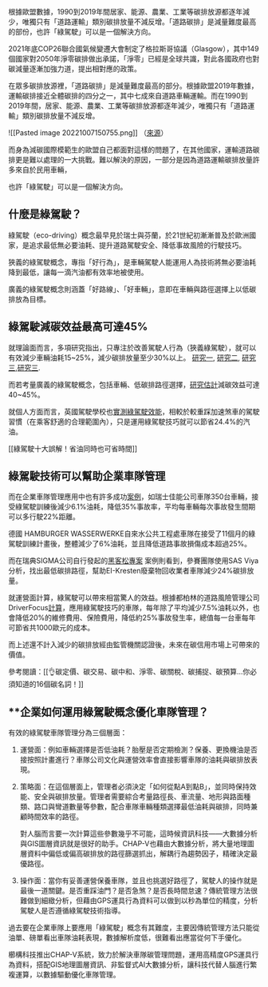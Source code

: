
根據歐盟數據，1990到2019年間居家、能源、農業、工業等碳排放源都逐年減少，唯獨只有「道路運輸」類別碳排放量不減反增。「道路碳排」是減量難度最高的部份，也許「綠駕駛」可以是一個解決方向。

2021年底COP26聯合國氣候變遷大會制定了格拉斯哥協議（Glasgow），其中149個國家對2050年淨零碳排做出承諾，「淨零」已經是全球共識，對此各國政府也對碳減量逐漸加強力道，提出相對應的政策。

在眾多碳排放源裡，「道路碳排」是減量難度最高的部分。根據歐盟2019年數據，運輸碳排接近全體碳排的四分之一，其中七成來自道路車輛運輸。而在1990到2019年間，居家、能源、農業、工業等碳排放源都逐年減少，唯獨只有「道路運輸」類別碳排放量不減反增。

![[Pasted image 20221007150755.png]]
（[來源]( https://www.europarl.europa.eu/news/en/headlines/society/20190313STO31218/co2-emissions-from-cars-facts-and-figures-infographics)）

而身為減碳國際模範生的歐盟自己都面對這樣的問題了，在其他國家，運輸道路碳排更是難以處理的一大挑戰。難以解決的原因，一部分是因為道路運輸碳排放量許多來自於民用車輛，

也許「綠駕駛」可以是一個解決方向。

## **什麼是綠駕駛？**

綠駕駛（eco-driving）概念最早見於瑞士與芬蘭，於21世紀初漸漸普及於歐洲國家，是追求最低無必要油耗、提升道路駕駛安全、降低事故風險的行駛技巧。

狹義的綠駕駛概念，專指「好行為」，是車輛駕駛人能運用人為技術將無必要油耗降到最低，讓每一滴汽油都有效率地被使用。

廣義的綠駕駛概念則涵蓋「好路線」、「好車輛」，意即在車輛與路徑選擇上以低碳排放為目標。


## 綠駕駛減碳效益最高可達45%

就理論面而言，多項研究指出，只專注於改善駕駛人行為（狹義綠駕駛），就可以有效減少車輛油耗15~25%，減少碳排放量至少30%以上。 [研究一](https://scholar.google.com/scholar_lookup?title=A+review+of+vehicle+fuel+consumption+models+to+evaluate+eco-driving+and+eco-routing&author=Zhou,+M.&author=Jin,+H.&author=Wang,+W.&publication_year=2016&journal=Transp.+Res.+Part+D+Transp.+Environ.&volume=49&pages=203%E2%80%93218&doi=10.1016/j.trd.2016.09.008), [研究二]( https://www.sciencedirect.com/science/article/abs/pii/S0306261916314040), [研究三](https://hrcak.srce.hr/clanak/220264),[研究三](https://ieeexplore.ieee.org/abstract/document/7919305/). 

而若考量廣義的綠駕駛概念，包括車輛、低碳排路徑選擇，[研究估計](https://scholar.google.com/scholar_lookup?title=Eco-driving:+Strategic,+tactical,+and+operational+decisions+of+the+driver+that+influence+vehicle+fuel+economy&author=Sivak,+M.&author=Schoettle,+B.&publication_year=2012&journal=Transp.+Policy&volume=22&pages=96%E2%80%9399&doi=10.1016/j.tranpol.2012.05.010)減碳效益可達40~45%。

就個人方面而言，英國駕駛學校也[實測綠駕駛效能](https://www.youtube.com/watch?v=ZpNcc7bMLXA&ab_channel=ConquerDriving)，相較於較重踩加速煞車的駕駛習慣（在乘客舒適的合理範圍內），只是運用綠駕駛技巧就可以節省24.4%的汽油。

[[綠駕駛十大誤解！省油同時也可省時間]]

## 綠駕駛技術可以幫助企業車隊管理

而在企業車隊管理應用中也有許多成功[案例](https://llufb.llu.lv/conference/economic_science_rural/2015/Latvia_ESRD_40_2015-132-140.pdf)，如瑞士佳能公司車隊350台車輛，接受綠駕駛訓練後減少6.1%油耗，降低35%事故率，平均每車輛每次事故發生間期可以多行駛22%距離。

德國 HAMBURGER WASSERWERKE自來水公共工程處車隊在接受了11個月的綠駕駛訓練計畫後，整體減少了6%油耗，並且降低道路事故損傷成本超過25%。

而在瑞典SIGMA公司自行發起的[黑客松專案](https://sigmatechnology.com/case/route-optimization-algorithm/) 案例則看到，參賽團隊使用SAS Viya分析，找出最低碳排路徑，幫助EI-Kresten廢棄物回收業者車隊減少24%碳排放量。

就運營面計算，綠駕駛可以帶來相當驚人的效益。根據都柏林的道路風險管理公司DriverFocus[計算](https://www.driverfocus.ie/drivingcosts)，應用綠駕駛技巧的車隊，每年除了平均減少7.5%油耗以外，也會降低20%的維修費用、保險費用，降低約25%事故發生率，總值每一台車每年可節省共1000歐元的成本。

而上述還不計入減少的碳排放經由監管機關認證後，未來在碳信用市場上可帶來的價值。

參考閱讀：[[👌碳定價、碳交易、碳中和、淨零、碳關稅、碳捕捉、碳預算...你必須知道的16個碳名詞！]]



## **企業如何運用綠駕駛概念優化車隊管理？

有效的綠駕駛車隊管理分為三個層面：

1. 運營面：例如車輛選擇是否低油耗？胎壓是否定期檢測？保養、更換機油是否接按照計畫進行？車隊公司文化與運營效率會直接影響車隊的油耗與碳排放表現。
   
2. 策略面：在這個層面上，管理者必須決定「如何從點A到點B」，並同時保持效能、安全與碳排放量。管理者需要綜合考量路徑長、車流量、地形與路面種類、路口與彎道數量等參數，配合車隊車輛種類選擇最低油耗與碳排，同時兼顧時間效率的路徑。
   
   對人腦而言要一次計算這些參數幾乎不可能，這時候資訊科技——大數據分析與GIS圖層資訊就是很好的助手。CHAP-V也藉由大數據分析，將大量地理圖層資料中偏低或偏高碳排放的路徑篩選抓出，解耦行為趨勢因子，精確決定最優路徑。
   
3. 操作面：當你有妥善運營保養車隊，並且也挑選好路徑了，駕駛人的操作就是最後一道關鍵。是否重踩油門？是否急煞？是否長時間怠速？傳統管理方法很難做到細緻分析，但藉由GPS運具行為資料可以做到以秒為單位的精度，分析駕駛人是否遵循綠駕駛技術指導。


過去要在企業車隊上要應用「綠駕駛」概念有其難度，主要因傳統管理方法只能從油單、磅單看出車隊油耗表現，數據解析度低，很難看出應當從何下手優化。

櫛構科技推出CHAP-V系統，致力於解決車隊碳管理問題，運用高精度GPS運具行為資料，搭配GIS地理圖層資訊、非監督式AI大數據分析，讓科技代替人腦進行繁複運算，以數據驅動優化車隊管理。





